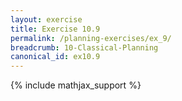 ```yaml
---
layout: exercise
title: Exercise 10.9
permalink: /planning-exercises/ex_9/
breadcrumb: 10-Classical-Planning
canonical_id: ex10.9
---
```


{% include mathjax_support %}
